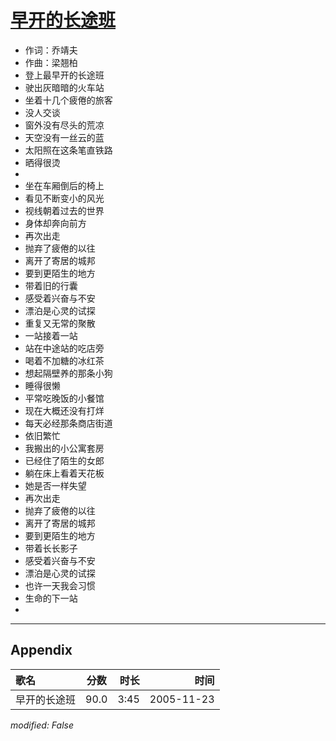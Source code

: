 # [早开的长途班](https://music.163.com/song?id=66159)

* 作词：乔靖夫
* 作曲：梁翘柏
* 登上最早开的长途班
* 驶出灰暗暗的火车站
* 坐着十几个疲倦的旅客
* 没人交谈
* 窗外没有尽头的荒凉
* 天空没有一丝云的蓝
* 太阳照在这条笔直铁路
* 晒得很烫
* 
* 坐在车厢倒后的椅上
* 看见不断变小的风光
* 视线朝着过去的世界
* 身体却奔向前方
* 再次出走
* 抛弃了疲倦的以往
* 离开了寄居的城邦
* 要到更陌生的地方
* 带着旧的行囊
* 感受着兴奋与不安
* 漂泊是心灵的试探
* 重复又无常的聚散
* 一站接着一站
* 站在中途站的吃店旁
* 喝着不加糖的冰红茶
* 想起隔壁养的那条小狗
* 睡得很懒
* 平常吃晚饭的小餐馆
* 现在大概还没有打烊
* 每天必经那条商店街道
* 依旧繁忙
* 我搬出的小公寓套房
* 已经住了陌生的女郎
* 躺在床上看着天花板
* 她是否一样失望
* 再次出走
* 抛弃了疲倦的以往
* 离开了寄居的城邦
* 要到更陌生的地方
* 带着长长影子
* 感受着兴奋与不安
* 漂泊是心灵的试探
* 也许一天我会习惯
* 生命的下一站
* 


---

## Appendix

|歌名|分数|时长|时间|
|:---|:---:|---:|---:|
|早开的长途班|90.0|3:45|2005-11-23

*modified: False*